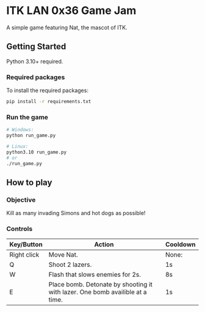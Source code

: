 # ITK LAN 0x36 Game Jam

A simple game featuring Nat, the mascot of ITK.

## Getting Started

Python 3.10+ required.

### Required packages

To install the required packages:

```sh
pip install -r requirements.txt
```

### Run the game

```sh
# Windows:
python run_game.py

# Linux:
python3.10 run_game.py
# or
./run_game.py
```

## How to play

### Objective

Kill as many invading Simons and hot dogs as possible!

### Controls

Key/Button | Action    | Cooldown
---------- | --------- | --------
Right click | Move Nat. | None:
Q        | Shoot 2 lazers. | 1s
W        | Flash that slows enemies for 2s. | 8s
E        | Place bomb. Detonate by shooting it with lazer. One bomb availible at a time. | 1s
